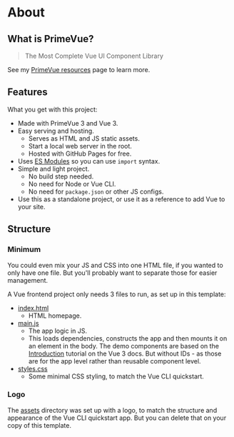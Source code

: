 # About


## What is PrimeVue?

> The Most Complete Vue UI Component Library

See my [PrimeVue resources][] page to learn more.

[PrimeVue resources]: https://michaelcurrin.github.io/dev-resources/resources/javascript/packages/primevue/


## Features

What you get with this project:

- Made with PrimeVue 3 and Vue 3.
- Easy serving and hosting.
    - Serves as HTML and JS static assets.
    - Start a local web server in the root.
    - Hosted with GitHub Pages for free.
- Uses [ES Modules][] so you can use `import` syntax.
- Simple and light project.
    - No build step needed.
    - No need for Node or Vue CLI.
    - No need for `package.json` or other JS configs.
- Use this as a standalone project, or use it as a reference to add Vue to your site.

[ES Modules]: https://michaelcurrin.github.io/dev-cheatsheets/cheatsheets/javascript/general/modules/es-modules.html


## Structure

### Minimum

You could even mix your JS and CSS into one HTML file, if you wanted to only have one file. But you'll probably want to separate those for easier management.

A Vue frontend project only needs 3 files to run, as set up in this template:

- [index.html](/index.html)
    - HTML homepage.
- [main.js](/main.js)
    - The app logic in JS.
    - This loads dependencies, constructs the app and then mounts it on an element in the body. The demo components are based on the [Introduction](https://v3.vuejs.org/guide/introduction.html) tutorial on the Vue 3 docs. But without IDs - as those are for the app level rather than reusable component level.
- [styles.css](/styles.css)
    - Some minimal CSS styling, to match the Vue CLI quickstart.

### Logo

The [assets](/assets/) directory was set up with a logo, to match the structure and appearance of the Vue CLI quickstart app. But you can delete that on your copy of this template.
